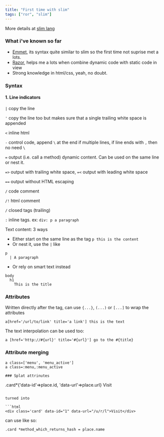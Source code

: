 ```yaml
---
title: "First time with slim"
tags: ["ror", "slim"]
---
```


More details at [slim lang](http://slim-lang.com/)

### What i've known so far

- [Emmet](https://en.wikipedia.org/wiki/Emmet_(software)), its syntax quite similar to slim so the first time not suprise met a lots.
- [Razor](https://en.wikipedia.org/wiki/ASP.NET_Razor), helps me a lots when combine dynamic code with static code in view
- Strong knowledge in html/css, yeah, no doubt.

### Syntax

#### 1. Line indicators

`|` copy the line

`'` copy the line too but makes sure that a single trailing white space is appended

`<` inline html

`-` control code, append `\` at the end if multiple lines, if line ends with `,` then no need `\`

`=` output (i.e. call a method) dynamic content. Can be used on the same line or nest it.

`=>` output with trailing white space, `=<` output with leading white space

`==` output without HTML escaping

`/` code comment

`/!` html comment

`/` closed tags (trailing)

`:` inline tags. ex: `div: p a paragraph`

Text content: 3 ways

- Either start on the same line as the tag `p this is the content`
- Or nest it, use the `|` like

```
p
  | A paragraph
```

- Or rely on smart text instead

```
body
  h1
    This is the title
```

### Attributes

Written directly after the tag, can use `{...}`, `(...)` or `[...]` to wrap the attributes

```
a[href='/url/to/link' title='a link'] this is the text
```

The text interpolation can be used too:

```
a [href='http://#{url}' title='#{url}'] go to the #{title}
```

### Attribute merging

```
a class=['menu', 'menu_active']
a class=:menu,:menu_active

### Splat attrinutes

```
.card*{'data-id'=>place.id, 'data-url'=>place.url} Visit
```

turned into

```html
<div class='card' data-id="1" data-url="/u/r/l">Visit</div>
```

can use like so:

```
.card *method_which_returns_hash = place.name
```